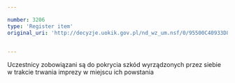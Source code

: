 ```yaml
---

number: 3206
type: 'Register item'
original_uri: 'http://decyzje.uokik.gov.pl/nd_wz_um.nsf/0/95500C40933D88EAC1257A0D002AC866?OpenDocument'


---
```


Uczestnicy zobowiązani są do pokrycia szkód wyrządzonych przez siebie w trakcie trwania imprezy w miejscu ich powstania
